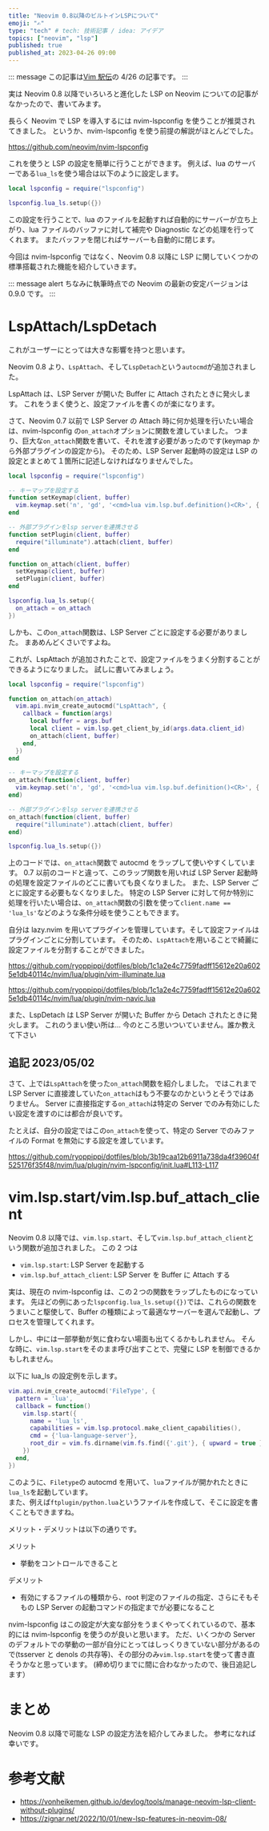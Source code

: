```yaml
---
title: "Neovim 0.8以降のビルトインLSPについて"
emoji: "✍️"
type: "tech" # tech: 技術記事 / idea: アイデア
topics: ["neovim", "lsp"]
published: true
published_at: 2023-04-26 09:00
---
```


::: message
この記事は[Vim 駅伝](https://vim-jp.org/ekiden/)の 4/26 の記事です。
:::

実は Neovim 0.8 以降でいろいろと進化した LSP on Neovim についての記事がなかったので、書いてみます。

長らく Neovim で LSP を導入するには nvim-lspconfig を使うことが推奨されてきました。
というか、nvim-lspconfig を使う前提の解説がほとんどでした。

https://github.com/neovim/nvim-lspconfig

これを使うと LSP の設定を簡単に行うことができます。
例えば、lua のサーバーである`lua_ls`を使う場合は以下のように設定します。

```lua
local lspconfig = require("lspconfig")

lspconfig.lua_ls.setup({})
```

この設定を行うことで、lua のファイルを起動すれば自動的にサーバーが立ち上がり、lua ファイルのバッファに対して補完や Diagnostic などの処理を行ってくれます。
またバッファを閉じればサーバーも自動的に閉じます。

今回は nvim-lspconfig ではなく、Neovim 0.8 以降に LSP に関していくつかの標準搭載された機能を紹介していきます。

::: message alert
ちなみに執筆時点での Neovim の最新の安定バージョンは 0.9.0 です。
:::

# LspAttach/LspDetach

これがユーザーにとっては大きな影響を持つと思います。

Neovim 0.8 より、`LspAttach`、そして`LspDetach`という`autocmd`が追加されました。

LspAttach は、LSP Server が開いた Buffer に Attach されたときに発火します。
これをうまく使うと、設定ファイルを書くのが楽になります。

さて、Neovim 0.7 以前で LSP Server の Attach 時に何か処理を行いたい場合は、nvim-lspconfig の`on_attach`オプションに関数を渡していました。
つまり、巨大な`on_attach`関数を書いて、それを渡す必要があったのです(keymap から外部プラグインの設定から)。
そのため、LSP Server 起動時の設定は LSP の設定とまとめて１箇所に記述しなければなりませんでした。

```lua
local lspconfig = require("lspconfig")

-- キーマップを設定する
function setKeymap(client, buffer)
  vim.keymap.set('n', 'gd', '<cmd>lua vim.lsp.buf.definition()<CR>', { silent = true, buffer = buffer })
end

-- 外部プラグインをlsp serverを連携させる
function setPlugin(client, buffer)
  require("illuminate").attach(client, buffer)
end

function on_attach(client, buffer)
  setKeymap(client, buffer)
  setPlugin(client, buffer)
end

lspconfig.lua_ls.setup({
  on_attach = on_attach
})
```

しかも、この`on_attach`関数は、LSP Server ごとに設定する必要がありました。
まあめんどくさいですよね。

これが、LspAttach が追加されたことで、設定ファイルをうまく分割することができるようになりました。
試しに書いてみましょう。

```lua
local lspconfig = require("lspconfig")

function on_attach(on_attach)
  vim.api.nvim_create_autocmd("LspAttach", {
    callback = function(args)
      local buffer = args.buf
      local client = vim.lsp.get_client_by_id(args.data.client_id)
      on_attach(client, buffer)
    end,
  })
end

-- キーマップを設定する
on_attach(function(client, buffer)
  vim.keymap.set('n', 'gd', '<cmd>lua vim.lsp.buf.definition()<CR>', { silent = true, buffer = buffer })
end)

-- 外部プラグインをlsp serverを連携させる
on_attach(function(client, buffer)
  require("illuminate").attach(client, buffer)
end)

lspconfig.lua_ls.setup({})
```

上のコードでは、`on_attach`関数で autocmd をラップして使いやすくしています。
0.7 以前のコードと違って、このラップ関数を用いれば LSP Server 起動時の処理を設定ファイルのどこに書いても良くなりました。
また、LSP Server ごとに設定する必要もなくなりました。
特定の LSP Server に対して何か特別に処理を行いたい場合は、`on_attach`関数の引数を使って`client.name == 'lua_ls'`などのような条件分岐を使うこともできます。

自分は lazy.nvim を用いてプラグインを管理しています。そして設定ファイルはプラグインごとに分割しています。
そのため、`LspAttach`を用いることで綺麗に設定ファイルを分割することができました。

https://github.com/ryoppippi/dotfiles/blob/1c1a2e4c7759fadff15612e20a6025e1db40114c/nvim/lua/plugin/vim-illuminate.lua

https://github.com/ryoppippi/dotfiles/blob/1c1a2e4c7759fadff15612e20a6025e1db40114c/nvim/lua/plugin/nvim-navic.lua

また、LspDetach は LSP Server が開いた Buffer から Detach されたときに発火します。
これのうまい使い所は... 今のところ思いついていません。誰か教えて下さい

## 追記 2023/05/02

さて、上では`LspAttach`を使った`on_attach`関数を紹介しました。
ではこれまで LSP Server に直接渡していた`on_attach`はもう不要なのかというとそうではありません。
Server に直接指定する`on_attach`は特定の Server でのみ有効にしたい設定を渡すのには都合が良いです。

たとえば、自分の設定ではこの`on_attach`を使って、特定の Server でのみファイルの Format を無効にする設定を渡しています。

https://github.com/ryoppippi/dotfiles/blob/3b19caa12b6911a738da4f39604f525176f35f48/nvim/lua/plugin/nvim-lspconfig/init.lua#L113-L117

# vim.lsp.start/vim.lsp.buf_attach_client

Neovim 0.8 以降では、`vim.lsp.start`、そして`vim.lsp.buf_attach_client`という関数が追加されました。
この 2 つは

- `vim.lsp.start`: LSP Server を起動する
- `vim.lsp.buf_attach_client`: LSP Server を Buffer に Attach する

実は、現在の nvim-lspconfig は、この２つの関数をラップしたものになっています。
先ほどの例にあった`lspconfig.lua_ls.setup({})`では、これらの関数をうまいこと駆使して、Buffer の種類によって最適なサーバーを選んで起動し、プロセスを管理してくれます。

しかし、中には一部挙動が気に食わない場面も出てくるかもしれません。
そんな時に、`vim.lsp.start`をそのまま呼び出すことで、完璧に LSP を制御できるかもしれません。

以下に lua_ls の設定例を示します。

```lua
vim.api.nvim_create_autocmd('FileType', {
  pattern = 'lua',
  callback = function()
    vim.lsp.start({
      name = 'lua_ls',
      capabilities = vim.lsp.protocol.make_client_capabilities(),
      cmd = {'lua-language-server'},
      root_dir = vim.fs.dirname(vim.fs.find({'.git'}, { upward = true })[1]),
    })
  end,
})
```

このように、`Filetype`の autocmd を用いて、`lua`ファイルが開かれたときに`lua_ls`を起動しています。  
また、例えば`ftplugin/python.lua`というファイルを作成して、そこに設定を書くこともできますね。

メリット・デメリットは以下の通りです。

メリット

- 挙動をコントロールできること

デメリット

- 有効にするファイルの種類から、root 判定のファイルの指定、さらにそもそもの LSP Server の起動コマンドの指定までが必要になること

nvim-lspconfig はこの設定が大変な部分をうまくやってくれているので、基本的には nvim-lspconfig を使うのが良いと思います。
ただ、いくつかの Server のデフォルトでの挙動の一部が自分にとってはしっくりきていない部分があるので(tsserver と denols の共存等)、その部分のみ`vim.lsp.start`を使って書き直そうかなと思っています。
(締め切りまでに間に合わなかったので、後日追記します）

# まとめ

Neovim 0.8 以降で可能な LSP の設定方法を紹介してみました。
参考になれば幸いです。

# 参考文献

- https://vonheikemen.github.io/devlog/tools/manage-neovim-lsp-client-without-plugins/
- https://zignar.net/2022/10/01/new-lsp-features-in-neovim-08/
